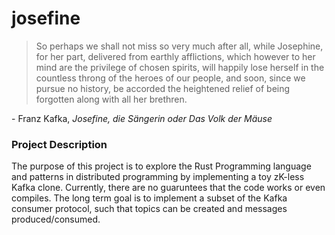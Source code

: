 # josefine

> So perhaps we shall not miss so very much after all, while Josephine, for her part, delivered from earthly afflictions, which however to her mind are the privilege of chosen spirits, will happily lose herself in the countless throng of the heroes of our people, and soon, since we pursue no history, be accorded the heightened relief of being forgotten along with all her brethren.

\- Franz Kafka, *Josefine, die Sängerin oder Das Volk der Mäuse*

### Project Description

The purpose of this project is to explore the Rust Programming language and patterns in distributed programming by implementing a toy zK-less Kafka clone. Currently, there are no guaruntees that the code works or even compiles. The long term goal is to implement a subset of the Kafka consumer protocol, such that topics can be created and messages produced/consumed.